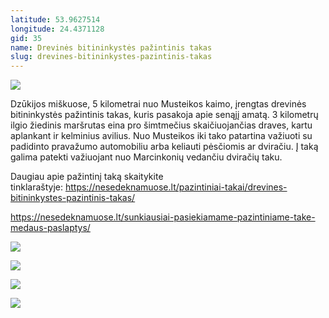 ```yaml
---
latitude: 53.9627514
longitude: 24.4371128
gid: 35
name: Drevinės bitininkystės pažintinis takas
slug: drevines-bitininkystes-pazintinis-takas
---
```

![](https://doc-14-ag-mymaps.googleusercontent.com/untrusted/hostedimage/ihucu48q9m5s1hftel5u85tfdc/li47dgufmlh3961ktqmf4kc9ck/1641717000000/-WPmm_dsOCr8C_2Ftfdhs7CzXYdOD0wc/*/6AIsG_vYmoZssOPw_V0QxxdyTdUWsh2wqGhMqw-6DOogZcUwLoDHyt0whFjmO2np3ceXyMd0WjRf5NAKxSsBE4nljf3U85QKAwE9O0W_tipuZhUS1OPv4hgZ4TYL-cwlm6aPJA0ZKme08qKhnGwRTFnbqadDx2SruthBOBVY9bS80vGyE7ujC1dtVoGz-mI78pw?session=0&fife)  
  
Dzūkijos miškuose, 5 kilometrai nuo Musteikos kaimo, įrengtas drevinės bitininkystės pažintinis takas, kuris pasakoja apie senąjį amatą. 3 kilometrų ilgio žiedinis maršrutas eina pro šimtmečius skaičiuojančias draves, kartu aplankant ir kelminius avilius. Nuo Musteikos iki tako patartina važiuoti su padidinto pravažumo automobiliu arba keliauti pėsčiomis ar dviračiu. Į taką galima patekti važiuojant nuo Marcinkonių vedančiu dviračių taku.  
  
Daugiau apie pažintinį taką skaitykite tinklaraštyje: https://nesedeknamuose.lt/pazintiniai-takai/drevines-bitininkystes-pazintinis-takas/  
  
https://nesedeknamuose.lt/sunkiausiai-pasiekiamame-pazintiniame-take-medaus-paslaptys/  
  
![](https://doc-0c-ag-mymaps.googleusercontent.com/untrusted/hostedimage/ihucu48q9m5s1hftel5u85tfdc/s5js53djqhck9ri5bp34gqa488/1641717000000/-WPmm_dsOCr8C_2Ftfdhs7CzXYdOD0wc/*/6AIsG_vb8-G4LalYjsg_0hc9mIyQgTTYrb2d7xcLVEw4QiA2klGIfSB-H6Lp2NzrefzlNdNF4fJ6ktzE8jCprVVntHl5NjVxIxmelTdTdvcKGrPrDX59qkbbolrJy19mSTxHXvvSO9kKKC8hO-tLEiTbqusnd9eQu8ABwgxkowNiLJRmT2mF0n3PxsZGXxoUdjA?session=0&fife)  
  
![](https://doc-08-ag-mymaps.googleusercontent.com/untrusted/hostedimage/ihucu48q9m5s1hftel5u85tfdc/rj1f6fi6m2lh5fj706aoo84sl4/1641717000000/-WPmm_dsOCr8C_2Ftfdhs7CzXYdOD0wc/*/6AIsG_vaAXwydjWPd83LYnl9y7aN_QzD24W9_Ts5CQuMc-r1SvV5tqgAQLZIg-RhQniQVYaEI-HSjqjFfIAMAEKcH8scUE_jJy_l741WVlbBdpv_hhHdP3Zbcgq_J0mTakiSuDjFbGcR4dbYr0CGU6B6AgP9XPwUjyWpI9AhgTwPgpak4DZ-iwxKvItm64u3p6A?session=0&fife)  
  
![](https://doc-08-ag-mymaps.googleusercontent.com/untrusted/hostedimage/ihucu48q9m5s1hftel5u85tfdc/5njvdoeumks57ivihfgs6k2lkg/1641717000000/-WPmm_dsOCr8C_2Ftfdhs7CzXYdOD0wc/*/6AIsG_vaxsHGitPb6i6xxhtInEu_QLDLB7ejimWM7J7MEs6JP-A0v6P5JJ5JpxuNvaSaKKDzGk4NY8c2WjUFoTTAnI_7y0GlGakgHi3OX3MHDqHiDFJPMNcVi5BDMmkMkOijkdtfq6BckIXTSgQ6cmT_feNLXYQtvwA0Iscvoz0zuu8on7RdpG4Cw9faGdv8KMQ?session=0&fife)  
  
![](https://doc-0s-ag-mymaps.googleusercontent.com/untrusted/hostedimage/ihucu48q9m5s1hftel5u85tfdc/pusciu2r9sme4g8q07ouvepm78/1641717000000/-WPmm_dsOCr8C_2Ftfdhs7CzXYdOD0wc/*/6AIsG_va_MksUHLWryBKOqDZKyGNuS8RFWRObkwB6C-OrOhszbVRgMFiZYIuqYDOQnbr7Xz5OdJCcJ10SBPnSX1nmpLJW8nxOgrB-Dr24-suvdcs9EGT4jcTQUUrhyOotwbpN1UxGEPYh11rTR9kgYRyuYZyQyRUcSiqV9AyEasuHHdzTGPIlyGV6ZMpGe4R9xA?session=0&fife)
